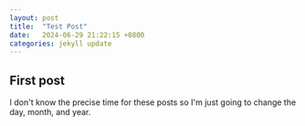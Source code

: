 ```yaml
---
layout: post
title:  "Test Post"
date:   2024-06-29 21:22:15 +0800
categories: jekyll update
---
```

## First post
I don't know the precise time for these posts so I'm just going to change the day, month, and year.
